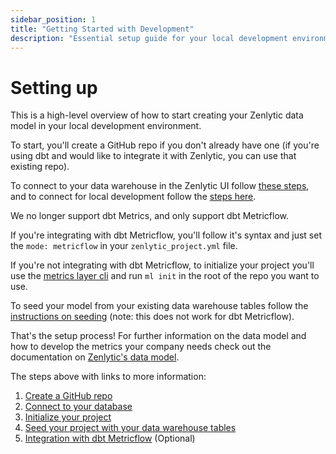 ```yaml
---
sidebar_position: 1
title: "Getting Started with Development"
description: "Essential setup guide for your local development environment"
---
```


# Setting up

This is a high-level overview of how to start creating your Zenlytic data model in your local development environment. 

To start, you'll create a GitHub repo if you don't already have one (if you're using dbt and would like to integrate it with Zenlytic, you can use that existing repo).

To connect to your data warehouse in the Zenlytic UI follow [these steps](3_database_connection.md#zenlytic-connection), and to connect for local development follow the [steps here](3_database_connection.md#local-connection). 

We no longer support dbt Metrics, and only support dbt Metricflow.

If you're integrating with dbt Metricflow, you'll follow it's syntax and just set the `mode: metricflow` in your `zenlytic_project.yml` file.

If you're not integrating with dbt Metricflow, to initialize your project you'll use the [metrics layer cli](4_cli.md#initialize) and run `ml init` in the root of the repo you want to use. 

To seed your model from your existing data warehouse tables follow the [instructions on seeding](4_cli.md#seeding) (note: this does not work for dbt Metricflow). 

That's the setup process! For further information on the data model and how to develop the metrics your company needs check out the documentation on [Zenlytic's data model](../5_data_modeling/1_data_modeling.md).

The steps above with links to more information:

1. [Create a GitHub repo](2_git.md)
2. [Connect to your database](3_database_connection.md)
3. [Initialize your project](4_cli.md)
4. [Seed your project with your data warehouse tables](4_cli.md#seeding)
5. [Integration with dbt Metricflow](../5_data_modeling/12_dbt_metricflow.md) (Optional)
